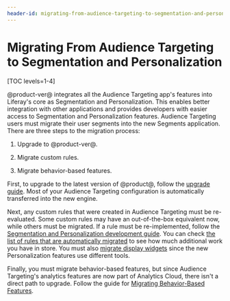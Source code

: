```yaml
---
header-id: migrating-from-audience-targeting-to-segmentation-and-personalization
---
```


# Migrating From Audience Targeting to Segmentation and Personalization

[TOC levels=1-4]

@product-ver@ integrates all the Audience Targeting app's features into
Liferay's core as Segmentation and Personalization. This enables better
integration with other applications and provides developers with easier access
to Segmentation and Personalization features. Audience Targeting users must
migrate their user segments into the new Segments application. There are three
steps to the migration process:

1.  Upgrade to @product-ver@.

2.  Migrate custom rules.

3.  Migrate behavior-based features.

First, to upgrade to the latest version of @product@, follow the
[upgrade guide](/docs/7-2/tutorials/-/knowledge_base/t/upgrading-code-to-product-ver).
Most of your Audience Targeting configuration is automatically transferred
into the new engine.

Next, any custom rules that were created in Audience Targeting must be
re-evaluated. Some custom rules may have an out-of-the-box equivalent now, while
others must be migrated. If a rule must be re-implemented, follow the
[Segmentation and Personalization development guide](/docs/7-2/frameworks/-/knowledge_base/f/segmentation-personalization).
You can check
[the list of rules that are automatically migrated](/docs/7-2/deploy/-/knowledge_base/d/migrating-user-segments)
to see how much additional work you have in store. You must also
[migrate display widgets](/docs/7-2/deploy/-/knowledge_base/d/manually-migrating-from-audience-targeting)
since the new Personalization features use different tools.

Finally, you must migrate behavior-based features, but since Audience
Targeting's analytics features are now part of Analytics Cloud, there isn't a
direct path to upgrade. Follow the guide for
[Migrating Behavior-Based Features]().

